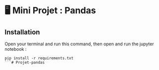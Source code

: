 # 🖥️ Mini Projet : Pandas

## Installation

Open your terminal and run this command, then open and run the jupyter notebook :

```
pip install -r requirements.txt
```# Projet-pandas
